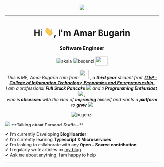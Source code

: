 
<p align="center">
  <img src="https://github.com/thompsonemerson/thompsonemerson/raw/master/cover-thompson.png" height="200"/>
</p>
<hr>
<h1 align="center">Hi <img src="https://raw.githubusercontent.com/ABSphreak/ABSphreak/master/gifs/Hi.gif" width="30px">, I'm Amar Bugarin</h1>
<h3 align="center">Software Engineer </h3>
<p align="center">
<a href="https://www.linkedin.com/in/amar-bugarin-96a6a21a3/" target="blank"><img align="center" src="https://cdn.jsdelivr.net/npm/simple-icons@3.0.1/icons/linkedin.svg" alt="aksia" height="30" width="40" /></a>
<a href="https://twitter.com/Bugenzi98" target="blank"><img align="center" src="https://cdn.jsdelivr.net/npm/simple-icons@3.0.1/icons/twitter.svg" alt="bugenzi" height="30" width="40" /></a>
 <a href = "mailto: amarbugarin@outlook.com"><img align="center" src="https://simpleicons.org/icons/gmail.svg" height="30" width="40" /></a>
  

</p>
</p>



<p align="center">
  <em>
    This is ME, Amar Bugarin I am from   <img src="https://cultofthepartyparrot.com/flags/hd/bosniaandherzegovinaparrot.gif" width="30" height="30"/> , a <b>third year</b> student from <a href="https://www.itep.edu.ba/"> <b>ITEP - College of Information Technology, Economics and Entrepreneurship</b>.</a> <br>
    I am a professional <b>Full Stack Pancake </b> <img src="https://github.com/TheDudeThatCode/TheDudeThatCode/blob/master/Assets/Developer.gif" width="30px"> and a <b>Programming Enthusiast</b>&nbsp;<img src="https://github.com/TheDudeThatCode/TheDudeThatCode/blob/master/Assets/Designer.gif" width="36px">&nbsp,<br>who is <b>obsessed</b>
    with the idea of <b>improving</b> himself and wants a <b>platform</b> to 
    <b>grow</b> <img src="https://github.com/TheDudeThatCode/TheDudeThatCode/blob/master/Assets/Rocket.gif" width="18px">
  </em> 
  <br>
</p>



<p align="center">
<img src="https://i.imgur.com/h9phrgL.gif" width="500px" alt="bugenzi" />
</p>
<img src="https://media.giphy.com/media/ObNTw8Uzwy6KQ/giphy.gif" width="30px">&nbsp;**Talking about Personal Stuffs...**


✔ I’m currently Developing **BlogHoarder**<br>
✔ I’m currently learning **Typescript** & **Microservices**<br>
✔ I’m looking to collaborate with any **Open - Source contribution**<br>
✔ I regularly write articles on [my blog](https://amarbugarin.com/diary) <br>
✔ Ask me about anything, I am happy to help<br>

 

<!-- <img src="https://media.giphy.com/media/ObNTw8Uzwy6KQ/giphy.gif" width="30px">&nbsp;***Languages & Tools I Know...***
<p align="left"> -->
<!--   
  <img height="50" src="https://github.com/uannabi/-/blob/master/resource/python-icon.svg">
  <img height="50" src="https://github.com/uannabi/-/blob/master/resource/jp.svg"> 
   <img height="50" src="https://github.com/uannabi/-/blob/master/resource/docker-ar21.svg"> 
  <img height="50" src="https://github.com/uannabi/-/blob/master/resource/git.svg"> 
   <img height="50" src="https://github.com/uannabi/-/blob/master/resource/linux-ar21.svg">
   <img height="50" src="https://github.com/uannabi/-/blob/master/resource/other/mongodb-ar21.svg"> 
   <img height="50" src="https://github.com/uannabi/-/blob/master/resource/other/postgresql-ar21.svg"> 
   <img height="50" src="https://github.com/Akash-chowrasia/Akash-chowrasia/blob/main/images/flask.svg">
   <img height="50" src="https://raw.githubusercontent.com/devicons/devicon/master/icons/css3/css3-original-wordmark.svg"> 
   <img height="50" src="https://raw.githubusercontent.com/devicons/devicon/master/icons/express/express-original-wordmark.svg">
  <img height="50" src="https://raw.githubusercontent.com/devicons/devicon/master/icons/javascript/javascript-original.svg"> 
   <img height="50" src="https://raw.githubusercontent.com/devicons/devicon/master/icons/nodejs/nodejs-original-wordmark.svg"> 
  <img height="50" src="https://raw.githubusercontent.com/devicons/devicon/master/icons/react/react-original-wordmark.svg"> 
   <img height="50" src="https://raw.githubusercontent.com/devicons/devicon/master/icons/sass/sass-original.svg"> 
   <img height="50" src="  https://raw.githubusercontent.com/detain/svg-logos/780f25886640cef088af994181646db2f6b1a3f8/svg/selenium-logo.svg
"> -->
  







<hr>


<!--
**bugenzi/bugenzi** is a ✨ _special_ ✨ repository because its `README.md` (this file) appears on your GitHub profile.

Here are some ideas to get you started:

- 🔭 I’m currently working on ...
- 🌱 I’m currently learning ...
- 👯 I’m looking to collaborate on ...
- 🤔 I’m looking for help with ...
- 💬 Ask me about ...
- 📫 How to reach me: ...
- 😄 Pronouns: ...
- ⚡ Fun fact: ...
-->
